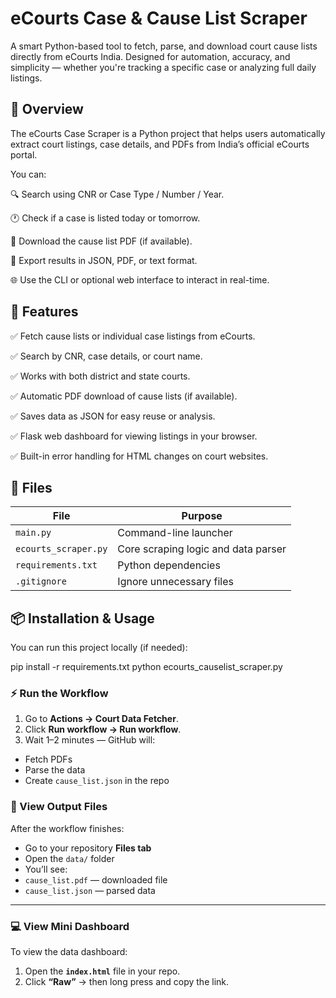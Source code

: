# eCourts Case & Cause List Scraper

A smart Python-based tool to fetch, parse, and download court cause lists directly from eCourts India.
Designed for automation, accuracy, and simplicity — whether you're tracking a specific case or analyzing full daily listings.

## 📖 Overview
The eCourts Case Scraper is a Python project that helps users automatically extract court listings, case details, and PDFs from India’s official eCourts portal.

You can:

🔍 Search using CNR or Case Type / Number / Year.

🕐 Check if a case is listed today or tomorrow.

📄 Download the cause list PDF (if available).

💾 Export results in JSON, PDF, or text format.

🌐 Use the CLI or optional web interface to interact in real-time.

## 🚀 Features
✅ Fetch cause lists or individual case listings from eCourts.

✅ Search by CNR, case details, or court name.

✅ Works with both district and state courts.

✅ Automatic PDF download of cause lists (if available).

✅ Saves data as JSON for easy reuse or analysis.

✅ Flask web dashboard for viewing listings in your browser.

✅ Built-in error handling for HTML changes on court websites.

## 🧩 Files
| File | Purpose |
|------|----------|
| `main.py` | Command-line launcher |
| `ecourts_scraper.py` | Core scraping logic and data parser |
| `requirements.txt` | Python dependencies |
| `.gitignore` | Ignore unnecessary files |

## 📦 Installation & Usage
You can run this project locally (if needed):

pip install -r requirements.txt
python ecourts_causelist_scraper.py



### ⚡ Run the Workflow
1. Go to **Actions → Court Data Fetcher**.
2. Click **Run workflow → Run workflow**.
3. Wait 1–2 minutes — GitHub will:
- Fetch PDFs  
- Parse the data  
- Create `cause_list.json` in the repo



### 📁 View Output Files
After the workflow finishes:
- Go to your repository **Files tab**
- Open the `data/` folder
- You’ll see:
- `cause_list.pdf` — downloaded file
- `cause_list.json` — parsed data

---

### 💻 View Mini Dashboard
To view the data dashboard:

1. Open the **`index.html`** file in your repo.  
2. Click **“Raw”** → then long press and copy the link.  



